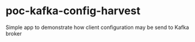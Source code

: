 # poc-kafka-config-harvest
Simple app to demonstrate how client configuration may be send to Kafka broker
